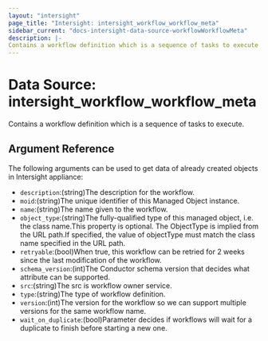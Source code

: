 ```yaml
---
layout: "intersight"
page_title: "Intersight: intersight_workflow_workflow_meta"
sidebar_current: "docs-intersight-data-source-workflowWorkflowMeta"
description: |-
Contains a workflow definition which is a sequence of tasks to execute.
---
```


# Data Source: intersight_workflow_workflow_meta
Contains a workflow definition which is a sequence of tasks to execute.
## Argument Reference
The following arguments can be used to get data of already created objects in Intersight appliance:
* `description`:(string)The description for the workflow.
* `moid`:(string)The unique identifier of this Managed Object instance.
* `name`:(string)The name given to the workflow.
* `object_type`:(string)The fully-qualified type of this managed object, i.e. the class name.This property is optional. The ObjectType is implied from the URL path.If specified, the value of objectType must match the class name specified in the URL path.
* `retryable`:(bool)When true, this workflow can be retried for 2 weeks since the last modification of the workflow.
* `schema_version`:(int)The Conductor schema version that decides what attribute can be supported.
* `src`:(string)The src is workflow owner service.
* `type`:(string)The type of workflow definition.
* `version`:(int)The version for the workflow so we can support multiple versions for the same workflow name.
* `wait_on_duplicate`:(bool)Parameter decides if workflows will wait for a duplicate to finish before starting a new one.
